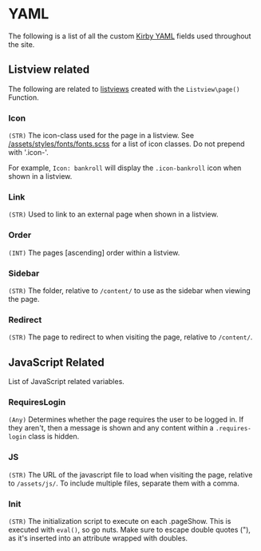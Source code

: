 # YAML
The following is a list of all the custom [Kirby YAML](http://getkirby.com/blog/structured-field-content) fields used throughout the site.

## Listview related
The following are related to [listviews](http://jquerymobile.com/demos/1.3.0-rc.1/docs/demos/widgets/listviews/) created with the `Listview\page()` Function.

### Icon
`(STR)` The icon-class used for the page in a listview. See [/assets/styles/fonts/fonts.scss](/assets/styles/fonts/fonts.scss) for a list of icon classes. Do not prepend with '.icon-'.

For example, `Icon: bankroll` will display the `.icon-bankroll` icon when shown in a listview.

### Link
`(STR)` Used to link to an external page when shown in a listview.

### Order
`(INT)` The pages [ascending] order within a listview.

### Sidebar
`(STR)` The folder, relative to `/content/` to use as the sidebar when viewing the page.

### Redirect
`(STR)` The page to redirect to when visiting the page, relative to `/content/`.




## JavaScript Related
List of JavaScript related variables.

### RequiresLogin
`(Any)` Determines whether the page requires the user to be logged in. If they aren't, then a message is shown and any content within a `.requires-login` class is hidden.

### JS
`(STR)` The URL of the javascript file to load when visiting the page, relative to `/assets/js/`. To include multiple files, separate them with a comma.

### Init
`(STR)` The initialization script to execute on each .pageShow. This is executed with `eval()`, so go nuts. Make sure to escape double quotes ("), as it's inserted into an attribute wrapped with doubles.